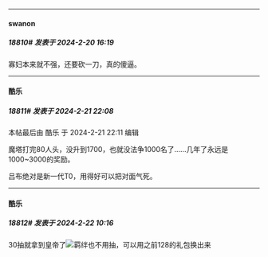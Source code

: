 
*****

####  swanon  
##### 18810#       发表于 2024-2-20 16:19

寡妇本来就不强，还要砍一刀，真的傻逼。


*****

####  酷乐  
##### 18811#       发表于 2024-2-21 22:08

 本帖最后由 酷乐 于 2024-2-21 22:11 编辑 

魔塔打完80人头，没升到1700，也就没法争1000名了……几年了永远是1000~3000的奖励。

吕布绝对是新一代T0，用得好可以把对面气死。


*****

####  酷乐  
##### 18812#       发表于 2024-2-22 10:16

30抽就拿到皇帝了<img src="https://static.saraba1st.com/image/smiley/face2017/077.png" referrerpolicy="no-referrer">羁绊也不用抽，可以用之前128的礼包换出来

